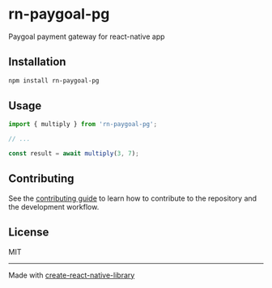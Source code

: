 # rn-paygoal-pg

Paygoal payment gateway for react-native app

## Installation

```sh
npm install rn-paygoal-pg
```

## Usage

```js
import { multiply } from 'rn-paygoal-pg';

// ...

const result = await multiply(3, 7);
```

## Contributing

See the [contributing guide](CONTRIBUTING.md) to learn how to contribute to the repository and the development workflow.

## License

MIT

---

Made with [create-react-native-library](https://github.com/callstack/react-native-builder-bob)
